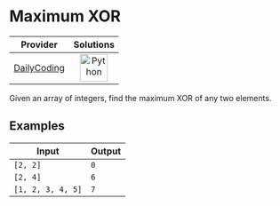 # Maximum XOR

<!-- INFO TABLE BEGIN -->

| Provider                                              | Solutions                                                                                                                                        |
| :---------------------------------------------------: | :----------------------------------------------------------------------------------------------------------------------------------------------: |
| [DailyCoding](../../../docs/providers/DailyCoding.md) | [<img src="https://res.cloudinary.com/rascaltwo/image/upload/v1631924087/python_xzdlti.svg" alt="Python" title="Python" width="50" />](solve.py) |

<!-- INFO TABLE END -->

Given an array of integers, find the maximum XOR of any two elements.

## Examples

| Input             | Output |
| ----------------- | ------ |
| `[2, 2]`          | `0`    |
| `[2, 4]`          | `6`    |
| `[1, 2, 3, 4, 5]` | `7`    |
